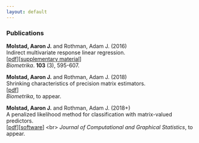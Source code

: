 ```yaml
---
layout: default
---
```

### Publications
**Molstad, Aaron J.** and Rothman, Adam J. (2016) <br>
Indirect multivariate response linear regression. <br>
[[pdf](https://academic.oup.com/biomet/article-abstract/103/3/595/1744444/Indirect-multivariate-response-linear-regression?redirectedFrom=fulltext)][[supplementary material](pages/IMRLR_Supp.pdf)]<br>
*Biometrika*. **103** (3), 595-607.<br>


**Molstad, Aaron J.** and Rothman, Adam J. (2018) <br>
Shrinking characteristics of precision matrix estimators. <br>
[[pdf](https://arxiv.org/abs/1704.04820)]<br>
*Biometrika*, to appear. <br>



**Molstad, Aaron J.**  and Rothman, Adam J. (2018+)<br>
A penalized likelihood method for classification with matrix-valued predictors. <br>
[[pdf](pages/MatrixLDA.pdf)][[software](https://cran.r-project.org/web/packages/MatrixLDA/.)] <br>
*Journal of Computational and Graphical Statistics*, to appear. <br>
